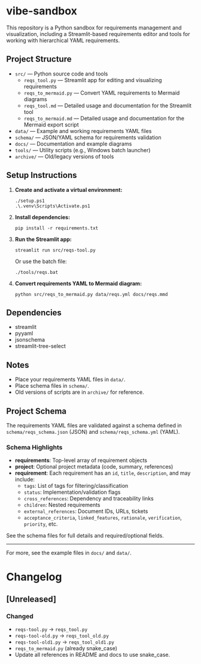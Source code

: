 # vibe-sandbox

This repository is a Python sandbox for requirements management and visualization, including a Streamlit-based requirements editor and tools for working with hierarchical YAML requirements.

## Project Structure

- `src/` — Python source code and tools
  - `reqs_tool.py` — Streamlit app for editing and visualizing requirements
  - `reqs_to_mermaid.py` — Convert YAML requirements to Mermaid diagrams
  - `reqs_tool.md` — Detailed usage and documentation for the Streamlit tool
  - `reqs_to_mermaid.md` — Detailed usage and documentation for the Mermaid export script
- `data/` — Example and working requirements YAML files
- `schema/` — JSON/YAML schema for requirements validation
- `docs/` — Documentation and example diagrams
- `tools/` — Utility scripts (e.g., Windows batch launcher)
- `archive/` — Old/legacy versions of tools

## Setup Instructions

1. **Create and activate a virtual environment:**
   
   ```pwsh
   ./setup.ps1
   .\.venv\Scripts\Activate.ps1
   ```

2. **Install dependencies:**
   
   ```pwsh
   pip install -r requirements.txt
   ```

3. **Run the Streamlit app:**
   
   ```pwsh
   streamlit run src/reqs-tool.py
   ```
   Or use the batch file:
   ```pwsh
   ./tools/reqs.bat
   ```

4. **Convert requirements YAML to Mermaid diagram:**
   
   ```pwsh
   python src/reqs_to_mermaid.py data/reqs.yml docs/reqs.mmd
   ```

## Dependencies
- streamlit
- pyyaml
- jsonschema
- streamlit-tree-select

## Notes
- Place your requirements YAML files in `data/`.
- Place schema files in `schema/`.
- Old versions of scripts are in `archive/` for reference.

## Project Schema

The requirements YAML files are validated against a schema defined in `schema/reqs_schema.json` (JSON) and `schema/reqs_schema.yml` (YAML).

### Schema Highlights

- **requirements**: Top-level array of requirement objects
- **project**: Optional project metadata (code, summary, references)
- **requirement**: Each requirement has an `id`, `title`, `description`, and may include:
  - `tags`: List of tags for filtering/classification
  - `status`: Implementation/validation flags
  - `cross_references`: Dependency and traceability links
  - `children`: Nested requirements
  - `external_references`: Document IDs, URLs, tickets
  - `acceptance_criteria`, `linked_features`, `rationale`, `verification`, `priority`, etc.

See the schema files for full details and required/optional fields.

---

For more, see the example files in `docs/` and `data/`.

# Changelog

## [Unreleased]

### Changed

- `reqs-tool.py` → `reqs_tool.py`
- `reqs-tool-old.py` → `reqs_tool_old.py`
- `reqs-tool-old1.py` → `reqs_tool_old1.py`
- `reqs_to_mermaid.py` (already snake_case)
- Update all references in README and docs to use snake_case.
